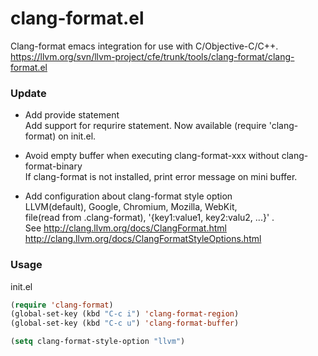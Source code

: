 clang-format.el
========

Clang-format emacs integration for use with C/Objective-C/C++.  
https://llvm.org/svn/llvm-project/cfe/trunk/tools/clang-format/clang-format.el

### Update
- Add provide statement  
Add support for requrire statement. Now available (require 'clang-format) on init.el.

- Avoid empty buffer when executing clang-format-xxx without clang-format-binary  
If clang-format is not installed, print error message on mini buffer.

- Add configuration about clang-format style option  
LLVM(default), Google, Chromium, Mozilla, WebKit,  
file(read from .clang-format), '{key1:value1, key2:valu2, ...}' .  
See http://clang.llvm.org/docs/ClangFormat.html  
    http://clang.llvm.org/docs/ClangFormatStyleOptions.html

### Usage
init.el
```lisp
(require 'clang-format)
(global-set-key (kbd "C-c i") 'clang-format-region)
(global-set-key (kbd "C-c u") 'clang-format-buffer)

(setq clang-format-style-option "llvm")
```
